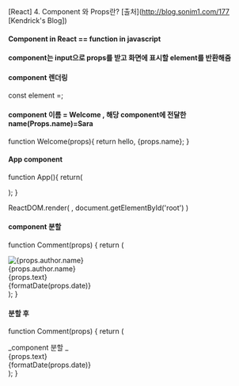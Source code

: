 [React] 4. Component 와 Props란? [출처](http://blog.sonim1.com/177 [Kendrick's Blog])

#### Component in React == function in javascript 
#### component는 input으로  props를 받고 화면에 표시할 element를 반환해줌


#### component 렌더링  

const element =<Welcome name="Sara"/>;

#### component 이름 = Welcome , 해당 component에 전달한 name(Props.name)=Sara

function Welcome(props){
	return hello, {props.name};
}

#### App component  

function App(){
	return(
		<div>
			<Welcome name="Sara"/>
			<Welcome name="Sara1"/>
			<Welcome name="Sara2"/>
		</div>
		);
}

ReactDOM.render(
	<App />,
	document.getElementById('root')
)

#### component 분할 

function Comment(props) {
  return (
    <div className="Comment">
      <div className="UserInfo">
        <img className="Avatar"
          src={props.author.avatarUrl}
          alt={props.author.name}
        />
        <div className="UserInfo-name">
          {props.author.name}
        </div>
      </div>
      <div className="Comment-text">
        {props.text}
      </div>
      <div className="Comment-date">
        {formatDate(props.date)}
      </div>
    </div>
  );
}

#### 분할 후 

function Comment(props) {
  return (
    <div className="Comment">
      <UserInfo user={props.author} /> _component 분할 _
      <div className="Comment-text">
        {props.text}
      </div>
      <div className="Comment-date">
        {formatDate(props.date)}
      </div>
    </div>
  );
}

